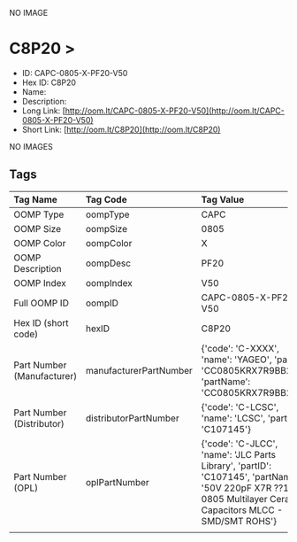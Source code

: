 


  
NO IMAGE  
# C8P20 > 

- ID: CAPC-0805-X-PF20-V50
- Hex ID: C8P20
- Name: 
- Description: 
- Long Link: [http://oom.lt/CAPC-0805-X-PF20-V50](http://oom.lt/CAPC-0805-X-PF20-V50)
- Short Link: [http://oom.lt/C8P20](http://oom.lt/C8P20)
  
NO IMAGES  
## Tags
  

|Tag Name|Tag Code|Tag Value|
| :--- | :--- | :--- |
|OOMP Type|oompType|CAPC|
|OOMP Size|oompSize|0805|
|OOMP Color|oompColor|X|
|OOMP Description|oompDesc|PF20|
|OOMP Index|oompIndex|V50|
|Full OOMP ID|oompID|CAPC-0805-X-PF20-V50|
|Hex ID (short code)|hexID|C8P20|
|Part Number (Manufacturer)|manufacturerPartNumber|{'code': 'C-XXXX', 'name': 'YAGEO', 'partID': 'CC0805KRX7R9BB221', 'partName': 'CC0805KRX7R9BB221'}|
|Part Number (Distributor)|distributorPartNumber|{'code': 'C-LCSC', 'name': 'LCSC', 'partID': 'C107145'}|
|Part Number (OPL)|oplPartNumber|{'code': 'C-JLCC', 'name': 'JLC Parts Library', 'partID': 'C107145', 'partName': '50V 220pF X7R ??10% 0805  Multilayer Ceramic Capacitors MLCC - SMD/SMT ROHS'}|
||||
